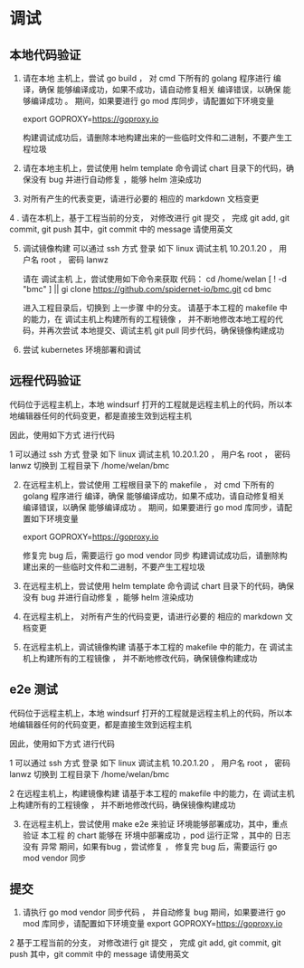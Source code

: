 # 调试

## 本地代码验证

1. 请在本地 主机上，尝试  go build  ， 对 cmd 下所有的 golang 程序进行 编译，确保 能够编译成功，如果不成功，请自动修复相关 编译错误，以确保 能够编译成功 。 期间，如果要进行 go mod 库同步，请配置如下环境变量 

    export GOPROXY=https://goproxy.io

    构建调试成功后，请删除本地构建出来的一些临时文件和二进制，不要产生工程垃圾

2. 请在本地主机上，尝试使用 helm template 命令调试  chart 目录下的代码，确保没有 bug 并进行自动修复 ，能够 helm 渲染成功

3. 对所有产生的代表变更，请进行必要的 相应的 markdown 文档变更 

4 . 请在本机上，基于工程当前的分支， 对修改进行 git 提交 ， 完成 git add, git commit, git push
   其中，git commit 中的 message 请使用英文

5. 调试镜像构建
    可以通过 ssh 方式 登录 如下 linux 调试主机 
    10.20.1.20 ， 用户名 root ， 密码 lanwz

    请在 调试主机 上，尝试使用如下命令来获取 代码：
    cd /home/welan
    [ ! -d "bmc" ] || gi clone  https://github.com/spidernet-io/bmc.git
    cd bmc

    进入工程目录后，切换到 上一步骤 中的分支。
    请基于本工程的 makefile 中的能力，在 调试主机上构建所有的工程镜像 ， 并不断地修改本地工程的代码，并再次尝试 本地提交、调试主机 git pull 同步代码，确保镜像构建成功

5. 尝试 kubernetes 环境部署和调试


## 远程代码验证

代码位于远程主机上，本地 windsurf 打开的工程就是远程主机上的代码，所以本地编辑器任何的代码变更，都是直接生效到远程主机

因此，使用如下方式 进行代码 

1 可以通过 ssh 方式 登录 如下 linux 调试主机 
    10.20.1.20 ， 用户名 root ， 密码 lanwz
    切换到 工程目录下  /home/welan/bmc

2. 在远程主机上，尝试使用 工程根目录下的 makefile   ， 对 cmd 下所有的 golang 程序进行 编译，确保 能够编译成功，如果不成功，请自动修复相关 编译错误，以确保 能够编译成功 。 期间，如果要进行 go mod 库同步，请配置如下环境变量 

    export GOPROXY=https://goproxy.io

    修复完 bug 后，需要运行  go mod vendor 同步
    构建调试成功后，请删除构建出来的一些临时文件和二进制，不要产生工程垃圾

3. 在远程主机上，尝试使用 helm template 命令调试  chart 目录下的代码，确保没有 bug 并进行自动修复 ，能够 helm 渲染成功

4. 在远程主机上， 对所有产生的代码变更，请进行必要的 相应的 markdown 文档变更 

5. 在远程主机上，调试镜像构建
    请基于本工程的 makefile 中的能力，在 调试主机上构建所有的工程镜像 ， 并不断地修改代码，确保镜像构建成功

 
## e2e 测试

代码位于远程主机上，本地 windsurf 打开的工程就是远程主机上的代码，所以本地编辑器任何的代码变更，都是直接生效到远程主机

因此，使用如下方式 进行代码 

1 可以通过 ssh 方式 登录 如下 linux 调试主机 
   10.20.1.20 ， 用户名 root ， 密码 lanwz
    切换到 工程目录下  /home/welan/bmc

2 在远程主机上，构建镜像构建
    请基于本工程的 makefile 中的能力，在 调试主机上构建所有的工程镜像 ， 并不断地修改代码，确保镜像构建成功

3. 在远程主机上，尝试使用 make e2e 来验证 环境能够部署成功，其中，重点验证 本工程 的 chart 能够在 环境中部署成功 ，pod 运行正常 ，其中的 日志没有 异常
期间，如果有bug ，尝试修复 ， 修复完 bug 后，需要运行  go mod vendor 同步

## 提交

1. 请执行  go mod vendor 同步代码 ， 并自动修复 bug 
 期间，如果要进行 go mod 库同步，请配置如下环境变量 
    export GOPROXY=https://goproxy.io

2  基于工程当前的分支， 对修改进行 git 提交 ， 完成 git add, git commit, git push
   其中，git commit 中的 message 请使用英文

